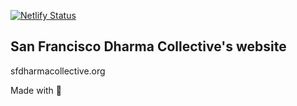 [![Netlify Status](https://api.netlify.com/api/v1/badges/f10eb3d8-cb47-4b37-8b91-a6ecc3a04896/deploy-status)](https://app.netlify.com/sites/gifted-lewin-da9fd6/deploys)

## San Francisco Dharma Collective's website

sfdharmacollective.org

Made with 💙
